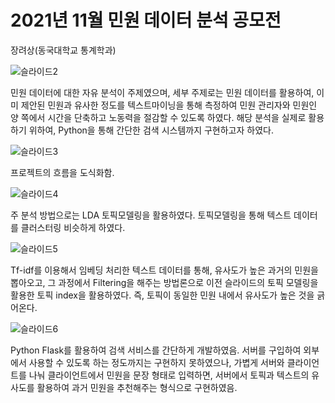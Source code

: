 # 2021년 11월 민원 데이터 분석 공모전 #

장려상(동국대학교 통계학과)


![슬라이드2](https://user-images.githubusercontent.com/75729975/207486082-2a0d7799-ad34-4bb7-978a-48b1692816d4.PNG)

민원 데이터에 대한 자유 분석이 주제였으며, 세부 주제로는 민원 데이터를 활용하여, 이미 제안된 민원과 유사한 정도를 텍스트마이닝을 통해 측정하여 민원 관리자와 민원인 양 쪽에서 시간을 단축하고 노동력을 절감할 수 있도록 하였다. 해당 분석을 실제로 활용하기 위하여, Python을 통해 간단한 검색 시스템까지 구현하고자 하였다.


![슬라이드3](https://user-images.githubusercontent.com/75729975/207486084-076371ca-ebca-402d-8beb-c7360aa87b1c.PNG)

프로젝트의 흐름을 도식화함.


![슬라이드4](https://user-images.githubusercontent.com/75729975/207486087-15a08032-363b-4d5d-9508-6226e7186699.PNG)

주 분석 방법으로는 LDA 토픽모델링을 활용하였다. 토픽모델링을 통해 텍스트 데이터를 클러스터링 비슷하게 하였다.


![슬라이드5](https://user-images.githubusercontent.com/75729975/207486097-030a4a20-84fb-481c-9320-2c8dfb815b25.PNG)

Tf-idf를 이용해서 임베딩 처리한 텍스트 데이터를 통해, 유사도가 높은 과거의 민원을 뽑아오고, 그 과정에서 Filtering을 해주는 방법론으로 이전 슬라이드의 토픽 모델링을 활용한 토픽 index을 활용하였다. 즉, 토픽이 동일한 민원 내에서 유사도가 높은 것을 긁어온다.


![슬라이드6](https://user-images.githubusercontent.com/75729975/207486104-bd9ed06a-5fcc-4cc5-b45e-8e659f6dd606.PNG)

Python Flask를 활용하여 검색 서비스를 간단하게 개발하였음. 서버를 구입하여 외부에서 사용할 수 있도록 하는 정도까지는 구현하지 못하였으나, 가볍게 서버와 클라이언트를 나눠 클라이언트에서 민원을 문장 형태로 입력하면, 서버에서 토픽과 텍스트의 유사도를 활용하여 과거 민원을 추천해주는 형식으로 구현하였음.
